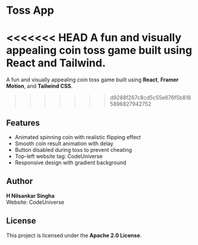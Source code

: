 # Toss App

<<<<<<< HEAD
A fun and visually appealing coin toss game built using **React** and **Tailwind**.
=======
A fun and visually appealing coin toss game built using **React**, **Framer Motion**, and **Tailwind CSS**.
>>>>>>> d9288f267c8cd5c55e676f5b8165896827942752

## Features
- Animated spinning coin with realistic flipping effect
- Smooth coin result animation with delay
- Button disabled during toss to prevent cheating
- Top-left website tag: CodeUniverse
- Responsive design with gradient background

## Author
**H Nilsankar Singha**  
Website: CodeUniverse

## License
This project is licensed under the **Apache 2.0 License**.
